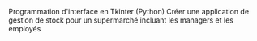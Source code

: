 Programmation d'interface en Tkinter (Python)
Créer une application de gestion de stock pour un supermarché incluant les managers et les employés
